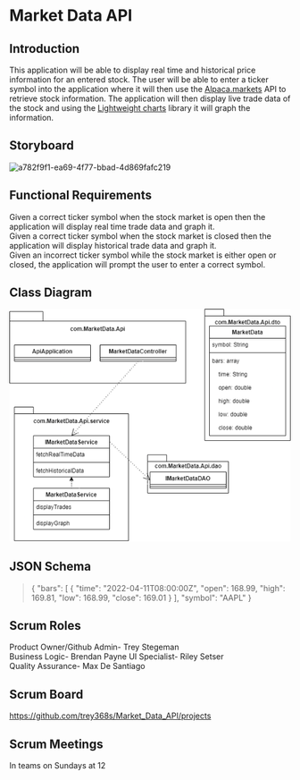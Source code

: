 # Market Data API
## Introduction
This application will be able to display real time and historical price information for an entered stock. The user will be able to enter a ticker symbol into the application where it will then use the [Alpaca.markets](https://alpaca.markets/docs/api-references/market-data-api/stock-pricing-data/) API to retrieve stock information. The application will then display live trade data of the stock and using the [Lightweight charts](https://www.tradingview.com/lightweight-charts/) library it will graph the information. 
## Storyboard
![a782f9f1-ea69-4f77-bbad-4d869fafc219](https://user-images.githubusercontent.com/35185334/189549020-4aa93d3c-37d5-423f-8e31-a4ef663a3d83.jpg)
## Functional Requirements
Given a correct ticker symbol when the stock market is open then the application will display real time trade data and graph it.  
Given a correct ticker symbol when the stock market is closed then the application will display historical trade data and graph it.  
Given an incorrect ticker symbol while the stock market is either open or closed, the application will prompt the user to enter a correct symbol.  
## Class Diagram
![Market Data Class Diagram](https://github.com/trey368s/Market_Data_API/blob/master/Class%20Diagram.drawio.png)
## JSON Schema
>{
  "bars": [
    {
      "time": "2022-04-11T08:00:00Z",
      "open": 168.99,
      "high": 169.81,
      "low": 168.99,
      "close": 169.01
    }
  ],
  "symbol": "AAPL"
}
## Scrum Roles
Product Owner/Github Admin- Trey Stegeman  
Business Logic-  Brendan Payne
UI Specialist-  Riley Setser  
Quality Assurance- Max De Santiago  
## Scrum Board
https://github.com/trey368s/Market_Data_API/projects
## Scrum Meetings
In teams on Sundays at 12

